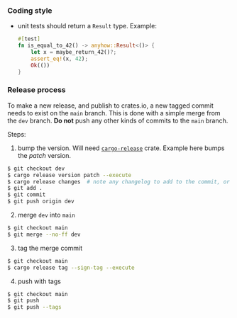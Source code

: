 ### Coding style

- unit tests should return a `Result` type. Example:
    ```rust
    #[test]
    fn is_equal_to_42() -> anyhow::Result<()> {
        let x = maybe_return_42()?;
        assert_eq!(x, 42);
        Ok(())
    }
    ```

### Release process

To make a new release, and publish to crates.io, a new tagged commit needs to exist on the `main` branch. This is done with a simple merge from the `dev` branch. **Do not** push any other kinds of commits to the `main` branch.

Steps:
1. bump the version. Will need [`cargo-release`](https://crates.io/crates/cargo-release) crate. Example here bumps the *patch* version.
```bash
$ git checkout dev
$ cargo release version patch --execute
$ cargo release changes  # note any changelog to add to the commit, or manually craft it
$ git add .
$ git commit
$ git push origin dev
```
2. merge `dev` into `main`
```bash
$ git checkout main
$ git merge --no-ff dev
```
3. tag the merge commit
```bash
$ git checkout main
$ cargo release tag --sign-tag --execute
```
4. push with tags
```bash
$ git checkout main
$ git push
$ git push --tags
```
